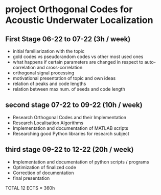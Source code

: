 # project Orthogonal Codes for Acoustic Underwater Localization

## First Stage 06-22 to 07-22 (3h / week)

* initial familiarization with the topic
* gold codes vs pseudorandom codes vs other most used ones
* what happens if certain parameters are changed in respect to auto-correlation and cross-correlation
* orthogonal signal processing
* motivational presentation of topic and own ideas
* relation of peaks and code lengths
* relation between max num. of seeds and code length

## second stage 07-22 to 09-22 (10h / week)

* Research Orthogonal Codes and their Implementation
* Research Localisation Algorithms
* Implementation and documentation of MATLAB scripts
* Researching good Python libraries for research subject

## third stage 09-22 to 12-22 (20h / week)

* Implementation and documentation of python scripts / programs
* Optimization of finalized code
* Correction of documentation
* final presentation

TOTAL 12 ECTS = 360h